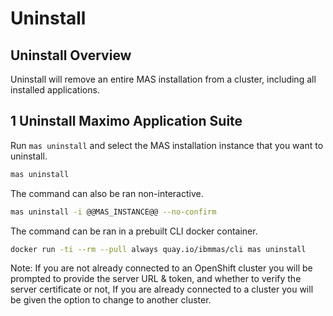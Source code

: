 Uninstall
===============================================================================

Uninstall Overview
-------------------------------------------------------------------------------
Uninstall will remove an entire MAS installation from a cluster, including all installed applications.

1 Uninstall Maximo Application Suite
-------------------------------------------------------------------------------
Run `mas uninstall` and select the MAS installation instance that you want to uninstall.

```bash
mas uninstall
```

The command can also be ran non-interactive.

```bash
mas uninstall -i @@MAS_INSTANCE@@ --no-confirm
```

The command can be ran in a prebuilt CLI docker container.

```bash
docker run -ti --rm --pull always quay.io/ibmmas/cli mas uninstall
```

Note: If you are not already connected to an OpenShift cluster you will be prompted to provide the server URL & token, and whether to verify the server certificate or not,  If you are already connected to a cluster you will be given the option to change to another cluster.

